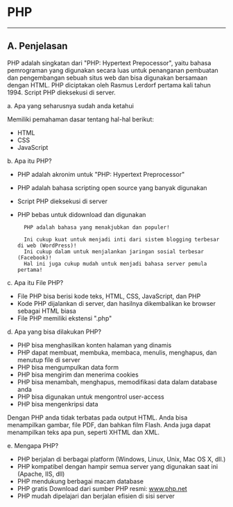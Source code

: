 # **PHP**
***

## **A. Penjelasan**
PHP adalah singkatan dari "PHP: Hypertext Prepocessor", yaitu bahasa pemrograman yang digunakan secara luas untuk penanganan pembuatan dan pengembangan sebuah situs web dan bisa digunakan bersamaan dengan HTML. PHP diciptakan oleh Rasmus Lerdorf pertama kali tahun 1994. Script PHP dieksekusi di server.

a. Apa yang seharusnya sudah anda ketahui

Memiliki pemahaman dasar tentang hal-hal berikut:

* HTML
* CSS
* JavaScript

b. Apa itu PHP?

* PHP adalah akronim untuk "PHP: Hypertext Preprocessor"
* PHP adalah bahasa scripting open source yang banyak digunakan
* Script PHP dieksekusi di server
* PHP bebas untuk didownload dan digunakan

		PHP adalah bahasa yang menakjubkan dan populer!

		Ini cukup kuat untuk menjadi inti dari sistem blogging terbesar di web (WordPress)!
		Ini cukup dalam untuk menjalankan jaringan sosial terbesar (Facebook)!
		Hal ini juga cukup mudah untuk menjadi bahasa server pemula pertama!

c. Apa itu File PHP?

* File PHP bisa berisi kode teks, HTML, CSS, JavaScript, dan PHP
* Kode PHP dijalankan di server, dan hasilnya dikembalikan ke browser sebagai HTML biasa
* File PHP memiliki ekstensi ".php"

d. Apa yang bisa dilakukan PHP?

* PHP bisa menghasilkan konten halaman yang dinamis
* PHP dapat membuat, membuka, membaca, menulis, menghapus, dan menutup file di server
* PHP bisa mengumpulkan data form
* PHP bisa mengirim dan menerima cookies
* PHP bisa menambah, menghapus, memodifikasi data dalam database anda
* PHP bisa digunakan untuk mengontrol user-access
* PHP bisa mengenkripsi data

Dengan PHP anda tidak terbatas pada output HTML. Anda bisa menampilkan gambar, file PDF, dan bahkan film Flash. Anda juga dapat menampilkan teks apa pun, seperti XHTML dan XML.

e. Mengapa PHP?

* PHP berjalan di berbagai platform (Windows, Linux, Unix, Mac OS X, dll.)
* PHP kompatibel dengan hampir semua server yang digunakan saat ini (Apache, IIS, dll)
* PHP mendukung berbagai macam database
* PHP gratis Download dari sumber PHP resmi: www.php.net
* PHP mudah dipelajari dan berjalan efisien di sisi server